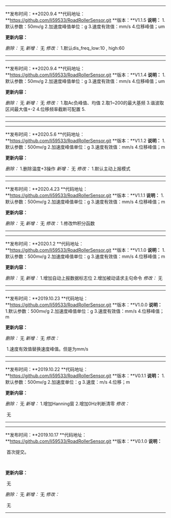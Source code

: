 -----------------------
**发布时间：**2020.9.4
**代码地址：**https://github.com/li59533/RoadRollerSensor.git
**版本：**V1.1.5
**说明：**
		1.默认参数：50mv/g
		2.加速度峰值单位：g
		3.速度有效值：mm/s
		4.位移峰值；um


**更新内容：**

_删除：_
		无
_新增：_
		无
_修改：_
		1.默认dis_freq_low:10 , high:60

-----------------

-----------------------
**发布时间：**2020.9.4
**代码地址：**https://github.com/li59533/RoadRollerSensor.git
**版本：**V1.1.4
**说明：**
		1.默认参数：50mv/g
		2.加速度峰值单位：g
		3.速度有效值：mm/s
		4.位移峰值；um


**更新内容：**

_删除：_
		无
_新增：_
		无
_修改：_
		1.取Ac负峰值、均值
        2.取1~200的最大基频
        3.谐波取区间最大值+-2
        4.位移频率截断可配置
        5.

-----------------
-----------------------
-----------------------
**发布时间：**2020.5.6
**代码地址：**https://github.com/li59533/RoadRollerSensor.git
**版本：**V1.1.2
**说明：**
		1.默认参数：500mv/g
		2.加速度峰值单位：g
		3.速度有效值：mm/s
		4.位移峰值；m


**更新内容：**

_删除：_
		1.删除温度+3操作
_新增：_
		无
_修改：_
		1.默认主动上报模式

-----------------
-----------------------
**发布时间：**2020.4.23
**代码地址：**https://github.com/li59533/RoadRollerSensor.git
**版本：**V1.1.1
**说明：**
		1.默认参数：500mv/g
		2.加速度峰值单位：g
		3.速度有效值：mm/s
		4.位移峰值；m


**更新内容：**

_删除：_
		无
_新增：_
		无
_修改：_
		1.修改fft积分函数

-----------------
-----------------------
**发布时间：**2020.1.2
**代码地址：**https://github.com/li59533/RoadRollerSensor.git
**版本：**V1.1.0
**说明：**
		1.默认参数：500mv/g
		2.加速度峰值单位：g
		3.速度有效值：mm/s
		4.位移峰值；m


**更新内容：**

_删除：_
		无
_新增：_
		1.增加自动上报数据标志位
		2.增加被动请求主句命令
_修改：_
		无

-----------------

-----------------------
**发布时间：**2019.10.23
**代码地址：**https://github.com/li59533/RoadRollerSensor.git
**版本：**V1.0.0
**说明：**
		1.默认参数：500mv/g
		2.加速度峰值单位：g
		3.速度有效值：mm/s
		4.位移峰值；m


**更新内容：**

_删除：_
		无
_新增：_
		无
_修改：_

​		1.速度有效值替换速度峰值。但是为mm/s

-----------------

-----------------------
**发布时间：**2019.10.22
**代码地址：**https://github.com/li59533/RoadRollerSensor.git
**版本：**V0.1.1
**说明：**
		1.默认参数：500mv/g
		2.加速度单位：g
		3.速度：m/s
		4.位移；m


**更新内容：**

_删除：_
		无
_新增：_
		1.增加Hanning窗
		2.增加0Hz判断清零
_修改：_

​		无

-----------------

-----------------------
**发布时间：**2019.10.17
**代码地址：**https://github.com/li59533/RoadRollerSensor.git
**版本：**V0.1.0
**说明：**

​		首次提交。

​		

**更新内容：**

​		无

_删除：_
		无
_新增：_
		无
_修改：_

​		无

-----------------
